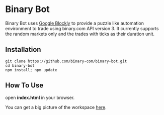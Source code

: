 # Binary Bot
Binary Bot uses [Google Blockly](https://developers.google.com/blockly) to provide a puzzle like automation environment to trade using binary.com API version 3. It currently supports the random markets only and the trades with ticks as their duration unit. 
## Installation
    git clone https://github.com/binary-com/binary-bot.git
    cd binary-bot
    npm install; npm update
## How To Use
open **index.html** in your browser.

You can get a big picture of the workspace [here](https://github.com/binary-com/binary-bot/wiki/Page-Map).